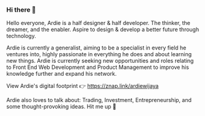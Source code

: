 ### Hi there 👋

<!--
**ArdieWijaya/ardiewijaya** is a ✨ _special_ ✨ repository because its `README.md` (this file) appears on your GitHub profile.

Here are some ideas to get you started:

- 🔭 I’m currently working on ...
- 🌱 I’m currently learning ...
- 👯 I’m looking to collaborate on ...
- 🤔 I’m looking for help with ...
- 💬 Ask me about ...
- 📫 How to reach me: ...
- 😄 Pronouns: ...
- ⚡ Fun fact: ...
-->

Hello everyone, Ardie is a half designer & half developer. The thinker, the dreamer, and the enabler. Aspire to design & develop a better future through technology.

Ardie is currently a generalist, aiming to be a specialist in every field he ventures into, highly passionate in everything he does and about learning new things. Ardie is currently seeking new opportunities and roles relating to Front End Web Development and Product Management to improve his knowledge further and expand his network.

View Ardie's digital footprint 👉 https://znap.link/ardiewijaya

Ardie also loves to talk about: Trading, Investment, Entrepreneurship, and some thought-provoking ideas.
Hit me up 👊


